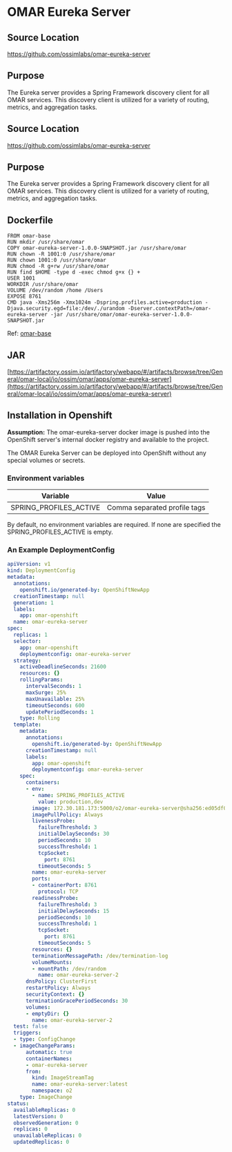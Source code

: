 # OMAR Eureka Server

## Source Location
https://github.com/ossimlabs/omar-eureka-server

## Purpose
The Eureka server provides a Spring Framework discovery client for all OMAR services. This discovery client is utilized for a variety of routing, metrics, and aggregation tasks.

## Source Location
https://github.com/ossimlabs/omar-eureka-server

## Purpose
The Eureka server provides a Spring Framework discovery client for all OMAR services. This discovery client is utilized for a variety of routing, metrics, and aggregation tasks.

## Dockerfile
```
FROM omar-base
RUN mkdir /usr/share/omar
COPY omar-eureka-server-1.0.0-SNAPSHOT.jar /usr/share/omar
RUN chown -R 1001:0 /usr/share/omar
RUN chown 1001:0 /usr/share/omar
RUN chmod -R g+rw /usr/share/omar
RUN find $HOME -type d -exec chmod g+x {} +
USER 1001
WORKDIR /usr/share/omar
VOLUME /dev/random /home /Users
EXPOSE 8761
CMD java -Xms256m -Xmx1024m -Dspring.profiles.active=production -Djava.security.egd=file:/dev/./urandom -Dserver.contextPath=/omar-eureka-server -jar /usr/share/omar/omar-eureka-server-1.0.0-SNAPSHOT.jar
```
Ref: [omar-base](../../../omar-base/docs/install-guide/omar-base/)

## JAR
[https://artifactory.ossim.io/artifactory/webapp/#/artifacts/browse/tree/General/omar-local/io/ossim/omar/apps/omar-eureka-server](https://artifactory.ossim.io/artifactory/webapp/#/artifacts/browse/tree/General/omar-local/io/ossim/omar/apps/omar-eureka-server)

## Installation in Openshift

**Assumption:** The omar-eureka-server docker image is pushed into the OpenShift server's internal docker registry and available to the project.

The OMAR Eureka Server can be deployed into OpenShift without any special volumes or secrets.

### Environment variables

|Variable|Value|
|------|------|
|SPRING_PROFILES_ACTIVE|Comma separated profile tags|

By default, no environment variables are required. If none are specified the SPRING_PROFILES_ACTIVE is empty.

### An Example DeploymentConfig

```yaml
apiVersion: v1
kind: DeploymentConfig
metadata:
  annotations:
    openshift.io/generated-by: OpenShiftNewApp
  creationTimestamp: null
  generation: 1
  labels:
    app: omar-openshift
  name: omar-eureka-server
spec:
  replicas: 1
  selector:
    app: omar-openshift
    deploymentconfig: omar-eureka-server
  strategy:
    activeDeadlineSeconds: 21600
    resources: {}
    rollingParams:
      intervalSeconds: 1
      maxSurge: 25%
      maxUnavailable: 25%
      timeoutSeconds: 600
      updatePeriodSeconds: 1
    type: Rolling
  template:
    metadata:
      annotations:
        openshift.io/generated-by: OpenShiftNewApp
      creationTimestamp: null
      labels:
        app: omar-openshift
        deploymentconfig: omar-eureka-server
    spec:
      containers:
      - env:
        - name: SPRING_PROFILES_ACTIVE
          value: production,dev
        image: 172.30.181.173:5000/o2/omar-eureka-server@sha256:ed05df0ff85eebca1b6d6f371944b17785331cb872cad74c15b8dcc9722173a9
        imagePullPolicy: Always
        livenessProbe:
          failureThreshold: 3
          initialDelaySeconds: 30
          periodSeconds: 10
          successThreshold: 1
          tcpSocket:
            port: 8761
          timeoutSeconds: 5
        name: omar-eureka-server
        ports:
        - containerPort: 8761
          protocol: TCP
        readinessProbe:
          failureThreshold: 3
          initialDelaySeconds: 15
          periodSeconds: 10
          successThreshold: 1
          tcpSocket:
            port: 8761
          timeoutSeconds: 5
        resources: {}
        terminationMessagePath: /dev/termination-log
        volumeMounts:
        - mountPath: /dev/random
          name: omar-eureka-server-2
      dnsPolicy: ClusterFirst
      restartPolicy: Always
      securityContext: {}
      terminationGracePeriodSeconds: 30
      volumes:
      - emptyDir: {}
        name: omar-eureka-server-2
  test: false
  triggers:
  - type: ConfigChange
  - imageChangeParams:
      automatic: true
      containerNames:
      - omar-eureka-server
      from:
        kind: ImageStreamTag
        name: omar-eureka-server:latest
        namespace: o2
    type: ImageChange
status:
  availableReplicas: 0
  latestVersion: 0
  observedGeneration: 0
  replicas: 0
  unavailableReplicas: 0
  updatedReplicas: 0
```
